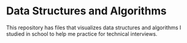 # Data Structures and Algorithms
This repository has files that visualizes data structures and algorithms I studied in school to help me practice for technical interviews.

